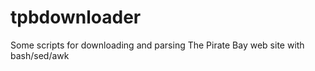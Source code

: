 tpbdownloader
=============

Some scripts for downloading and parsing The Pirate Bay web site with bash/sed/awk
